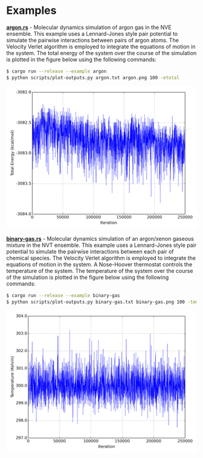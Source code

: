# Examples

[__argon.rs__](./argon.rs) - Molecular dynamics simulation of argon gas in the NVE ensemble. This example uses a Lennard-Jones style pair potential to simulate the pairwise interactions between pairs of argon atoms. The Velocity Verlet algorithm is employed to integrate the equations of motion in the system. The total energy of the system over the course of the simulation is plotted in the figure below using the following commands:

```bash
$ cargo run --release --example argon
$ python scripts/plot-outputs.py argon.txt argon.png 100 -etotal
```

<p align="center"><img src="../assets/argon.png"></p>

[__binary-gas.rs__](./binary-gas.rs) - Molecular dynamics simulation of an argon/xenon gaseous mixture in the NVT ensemble. This example uses a Lennard-Jones style pair potential to simulate the pairwise interactions between each pair of chemical species. The Velocity Verlet algorithm is employed to integrate the equations of motion in the system. A Nose-Hoover thermostat controls the temperature of the system. The temperature of the system over the course of the simulation is plotted in the figure below using the following commands:

```bash
$ cargo run --release --example binary-gas
$ python scripts/plot-outputs.py binary-gas.txt binary-gas.png 100 -temp
```

<p align="center"><img src="../assets/binary-gas.png"></p>
